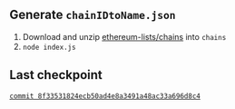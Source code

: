 ## Generate `chainIDtoName.json`
1. Download and unzip [ethereum-lists/chains](https://github.com/ethereum-lists/chains) into `chains`
2. `node index.js`

## Last checkpoint
[`commit 8f33531824ecb50ad4e8a3491a48ac33a696d8c4`](https://github.com/ethereum-lists/chains/commit/8f33531824ecb50ad4e8a3491a48ac33a696d8c4)
